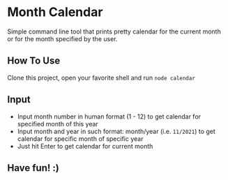 # Month Calendar
Simple command line tool that prints pretty calendar for the current month or for the month specified by the user.

## How To Use
Clone this project, open your favorite shell and run `node calendar`

## Input
- Input month number in human format (1 - 12) to get calendar for specified month of this year
- Input month and year in such format: month/year (i.e. `11/2021`) to get calendar for specific month of specific year
- Just hit Enter to get calendar for current month

## Have fun! :)
